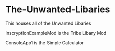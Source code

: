 # The-Unwanted-Libaries
This houses all of the Unwanted Libaries



InscryptionExampleMod is the Tribe Libary Mod

ConsoleApp1 is the Simple Calculator
